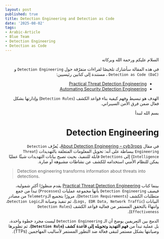 ```yaml
---
layout: post
published: true
title: Detection Engineering and Detection as Code
date: '2025-08-02'
tags:
- Arabic-Article
- Blue Team
- Detection Engineering
- Detection as Code
---
```


<div dir="rtl" markdown="1">


السلام عليكم ورحمة الله وبركاته 

في هذه المقالة سأشارك تلخيصًا لقراءات متفرّقة حول `Detection Engineering` و `Detection as Code (DaC)` ، مستندة إلى كتابين رئيسيين:

- [Practical Threat Detection Engineering](https://amzn.eu/d/dEUdSvt) 
- [Automating Security Detection Engineering](https://amzn.eu/d/beqUiqx)

الهدف هو تبسيط وفهم كيفية بناء قواعد الكشف (`Detection Rules`) وإدارتها بشكل فعال ضمن فرق الأمن السيبراني.

بسم الله لنبدأ 
# Detection Engineering

في مقال [About Detection Engineering – cyb3rops](https://cyb3rops.medium.com/about-detection-engineering-44d39e0755f0)، يُعرَّف `Detection Engineering` ببساطة على أنه:
تحويل المعلومات المتعلقة بالتهديدات (`Threat Intelligence`) إلى `Detections` قابلة للتنفيذ، بحيث تصبح بيانات التهديدات شيئًا عمليًا يمكن للنظام الأمني استخدامه للكشف عن نشاطات مشبوهة أو ضارة.


</div>

> Detection engineering transforms information about threats into detections.

<div dir="rtl" markdown="1">

بينما كتاب [Practical Threat Detection Engineering](https://amzn.eu/d/dEUdSvt)  يقدم منظورًا أكثر شمولية، فيصف `Detection Engineering` بأنها مجموعة عمليات (`Processes`) تبدأ من جمع متطلبات الكشف (`Detection Requirements`)، مرورًا بتجميع الـ`Telemetry` من مصادر البيانات (`Logs, EDR Data, Network Traffic`)، ثم تنفيذ وصيانة الـ`Detection Logic`، وانتهاءً بالتحقق المستمر من فعالية قواعد الكشف (`Detection Rules Effectiveness`).

الدمج بين التعريفين يوضح أن الـ ``Detection Engineering`` ليست مجرد خطوة واحدة، بل عملية تبدأ من **فهم التهديد وتحويله إلى قاعدة كشف (`Detection Rule`)**، ثم تطويرها وصيانتها بشكل مستمر لتبقى فعالة ضد التطور المستمر لأساليب المهاجمين (TTPs).

</div>
